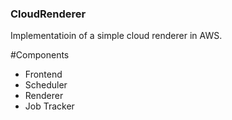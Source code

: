 ### CloudRenderer
Implementatioin of a simple cloud renderer in AWS.

#Components
- Frontend
- Scheduler
- Renderer
- Job Tracker


